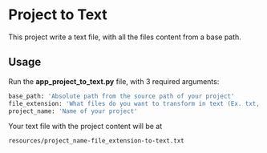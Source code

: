 # Project to Text

This project write a text file, with all the files content from a base path.


## Usage

Run the **app_project_to_text.py** file, with 3 required arguments:

```python
base_path: 'Absolute path from the source path of your project' 
file_extension: 'What files do you want to transform in text (Ex. txt, java, py)'
project_name: 'Name of your project'
```
Your text file with the project content will be at
```bash
resources/project_name-file_extension-to-text.txt